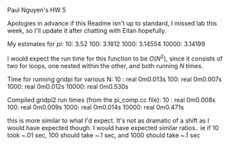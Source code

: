Paul Nguyen's HW 5 

Apologies in advance if this Readme isn't up to standard, I missed lab this week, so I'll update it after chatting with Eitan hopefully.

My estimates for $pi$:
10: 3.52
100: 3.1812
1000: 3.14554
10000: 3.14199


I would expect the run time for this function to be $O(N^2)$, since it consists of two for loops, one nested within the other, and both running $N$ times. 

Time for running gridpi for various N:
10 : real	0m0.013s
100: real	0m0.007s
1000: real	0m0.012s
10000: real	0m0.530s


Compiled gridpi2 run times (from the pi_comp.cc file):
10 : real	0m0.008s
100: real	0m0.009s
1000: real	0m0.014s
10000: real	0m0.471s

this is more similar to what I'd expect. It's not as dramatic of a shift as I would have expected though.
I would have expected similar ratios.. ie if 10 took ~.01 sec, 100 should take ~.1 sec, and 1000 should take ~.1 sec 
